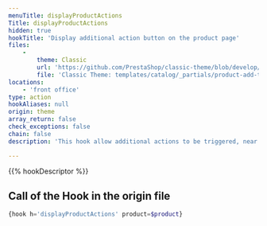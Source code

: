 ```yaml
---
menuTitle: displayProductActions
Title: displayProductActions
hidden: true
hookTitle: 'Display additional action button on the product page'
files:
    -
        theme: Classic
        url: 'https://github.com/PrestaShop/classic-theme/blob/develop/templates/catalog/_partials/product-add-to-cart.tpl'
        file: 'Classic Theme: templates/catalog/_partials/product-add-to-cart.tpl'
locations:
    - 'front office'
type: action
hookAliases: null
origin: theme
array_return: false
check_exceptions: false
chain: false
description: 'This hook allow additional actions to be triggered, near the add to cart button.'

---
```


{{% hookDescriptor %}}

## Call of the Hook in the origin file

```php
{hook h='displayProductActions' product=$product}
```
